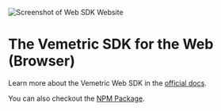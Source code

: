 ![Screenshot of Web SDK Website](https://github.com/user-attachments/assets/6402d527-180a-45ab-9e2c-7072f45c352a)

# The Vemetric SDK for the Web (Browser)

Learn more about the Vemetric Web SDK in the [official docs](https://vemetric.com/docs/sdks/web-browser).

You can also checkout the [NPM Package](https://www.npmjs.com/package/@vemetric/web).
